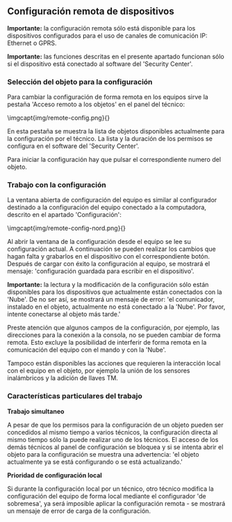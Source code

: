 ## Configuración remota de dispositivos

**Importante:** la configuración remota sólo está disponible para los dispositivos configurados para el uso de canales de comunicación IP: Ethernet o GPRS.

**Importante:** las funciones descritas en el presente apartado funcionan sólo si el dispositivo está conectado al software del 'Security Center'.

### Selección del objeto para la configuración

Para cambiar la configuración de forma remota en los equipos sirve la pestaña 'Acceso remoto a los objetos' en el panel del técnico:

\imgcapt{img/remote-config.png}{}

En esta pestaña se muestra la lista de objetos disponibles actualmente para la configuración por el técnico. La lista y la duración de los permisos se configura en el software del 'Security Center'.

Para iniciar la configuración hay que pulsar el correspondiente numero del objeto.

### Trabajo con la configuración

La ventana abierta de configuración del equipo es similar al configurador destinado a la configuración del equipo conectado a la computadora, descrito en el apartado 'Configuración':

\imgcapt{img/remote-config-nord.png}{}

Al abrir la ventana de la configuración desde el equipo se lee su configuración actual. A continuación se pueden realizar los cambios que hagan falta y grabarlos en el dispositivo con el correspondiente botón. Después de cargar con éxito la configuración al equipo, se mostrará el mensaje: 'configuración guardada para escribir en el dispositivo'.

**Importante:** la lectura y la modificación de la configuración sólo están disponibles para los dispositivos que actualmente están conectados con la 'Nube'. 
De no ser así, se mostrará un mensaje de error: 'el comunicador, instalado en el objeto, actualmente no está conectado a la 'Nube'. Por favor, intente conectarse al objeto más tarde.'

Preste atención que algunos campos de la configuración, por ejemplo, las direcciones para la conexión a la consola, no se pueden cambiar de forma remota. Esto excluye la posibilidad de interferir de forma remota en la comunicación del equipo con el mando y con la 'Nube'. 

Tampoco están disponibles las acciones que requieren la interacción local con el equipo en el objeto, por ejemplo la unión de los sensores inalámbricos y la adición de llaves TM.

### Características particulares del trabajo

**Trabajo simultaneo**

A pesar de que los permisos para la configuración de un objeto pueden ser concedidos al mismo tiempo a varios técnicos, la configuración directa al mismo tiempo sólo la puede realizar uno de los técnicos. El acceso de los demás técnicos al panel de configuración se bloquea y si se intenta abrir el objeto para la configuración se muestra una advertencia: 'el objeto actualmente ya se está configurando o se está actualizando.'

**Prioridad de configuración local**

Si durante la configuración local por un técnico, otro técnico modifica la configuración del equipo de forma local mediante el configurador 'de sobremesa', ya será imposible aplicar la configuración remota - se mostrará un mensaje de error de carga de la configuración.

